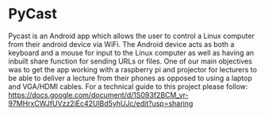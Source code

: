 # PyCast
Pycast is an Android app which allows the user to control a Linux computer from their android device via WiFi. The Android device acts as both a keyboard and a mouse for input to the Linux computer as well as having an inbuilt share function for sending URLs or files.  One of our main objectives was to get the app working with a raspberry pi and projector for lecturers to be able to deliver a lecture from their phones as opposed to using a laptop and VGA/HDMI cables.  For a technical guide to this project please follow: https://docs.google.com/document/d/1S093f2BCM_vr-97MHrxCWJfUVzz2iEc42UlBd5yhUJc/edit?usp=sharing
